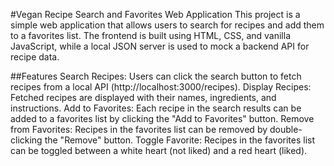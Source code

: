 #Vegan Recipe Search and Favorites Web Application
This project is a simple web application that allows users to search for recipes and add them to a favorites list. The frontend is built using HTML, CSS, and vanilla JavaScript, while a local JSON server is used to mock a backend API for recipe data.

##Features
Search Recipes: Users can click the search button to fetch recipes from a local API (http://localhost:3000/recipes).
Display Recipes: Fetched recipes are displayed with their names, ingredients, and instructions.
Add to Favorites: Each recipe in the search results can be added to a favorites list by clicking the "Add to Favorites" button.
Remove from Favorites: Recipes in the favorites list can be removed by double-clicking the "Remove" button.
Toggle Favorite: Recipes in the favorites list can be toggled between a white heart (not liked) and a red heart (liked).